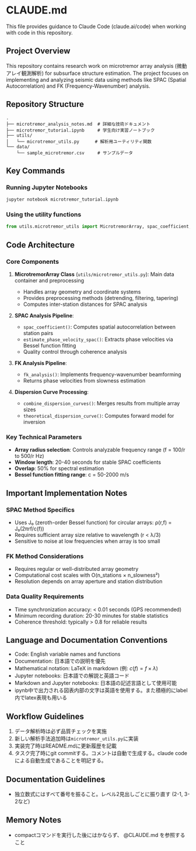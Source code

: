 # CLAUDE.md

This file provides guidance to Claude Code (claude.ai/code) when working with code in this repository.

## Project Overview

This repository contains research work on microtremor array analysis (微動アレイ観測解析) for subsurface structure estimation. The project focuses on implementing and analyzing seismic data using methods like SPAC (Spatial Autocorrelation) and FK (Frequency-Wavenumber) analysis.

## Repository Structure

```
.
├── microtremor_analysis_notes.md  # 詳細な技術ドキュメント
├── microtremor_tutorial.ipynb     # 学生向け実習ノートブック
├── utils/
│   └── microtremor_utils.py      # 解析用ユーティリティ関数
└── data/
    └── sample_microtremor.csv     # サンプルデータ
```

## Key Commands

### Running Jupyter Notebooks
```bash
jupyter notebook microtremor_tutorial.ipynb
```

### Using the utility functions
```python
from utils.microtremor_utils import MicrotremorArray, spac_coefficient, fk_analysis
```

## Code Architecture

### Core Components

1. **MicrotremorArray Class** (`utils/microtremor_utils.py`): Main data container and preprocessing
   - Handles array geometry and coordinate systems
   - Provides preprocessing methods (detrending, filtering, tapering)
   - Computes inter-station distances for SPAC analysis

2. **SPAC Analysis Pipeline**:
   - `spac_coefficient()`: Computes spatial autocorrelation between station pairs
   - `estimate_phase_velocity_spac()`: Extracts phase velocities via Bessel function fitting
   - Quality control through coherence analysis

3. **FK Analysis Pipeline**:
   - `fk_analysis()`: Implements frequency-wavenumber beamforming
   - Returns phase velocities from slowness estimation

4. **Dispersion Curve Processing**:
   - `combine_dispersion_curves()`: Merges results from multiple array sizes
   - `theoretical_dispersion_curve()`: Computes forward model for inversion

### Key Technical Parameters

- **Array radius selection**: Controls analyzable frequency range (f = 100/r to 500/r Hz)
- **Window length**: 20-40 seconds for stable SPAC coefficients
- **Overlap**: 50% for spectral estimation
- **Bessel function fitting range**: c = 50-2000 m/s

## Important Implementation Notes

### SPAC Method Specifics
- Uses J₀ (zeroth-order Bessel function) for circular arrays: ρ(r,f) = J₀(2πrf/c(f))
- Requires sufficient array size relative to wavelength (r < λ/3)
- Sensitive to noise at low frequencies when array is too small

### FK Method Considerations
- Requires regular or well-distributed array geometry
- Computational cost scales with O(n_stations × n_slowness²)
- Resolution depends on array aperture and station distribution

### Data Quality Requirements
- Time synchronization accuracy: < 0.01 seconds (GPS recommended)
- Minimum recording duration: 20-30 minutes for stable statistics
- Coherence threshold: typically > 0.8 for reliable results

## Language and Documentation Conventions

- Code: English variable names and functions
- Documentation: 日本語での説明を優先
- Mathematical notation: LaTeX in markdown (例: $c(f) = f \times \lambda$)
- Jupyter notebooks: 日本語での解説と英語コード
- Markdown and Jupyter notebooks: 日本語の記述言語として使用可能
- ipynb中で出力される図表内部の文字は英語を使用する。また積極的にlabel内でlatex表現も用いる

## Workflow Guidelines

1. データ解析時は必ず品質チェックを実施
2. 新しい解析手法追加時は`microtremor_utils.py`に実装
3. 実装完了時はREADME.mdに更新履歴を記載
4. タスク完了時にgit commitする。コメントは自動で生成する。claude code による自動生成であることを明記する。

## Documentation Guidelines

- 独立数式にはすべて番号を振ること。レベル2見出しごとに振り直す (2-1, 3-2など)

## Memory Notes

- compactコマンドを実行した後にはかならず、 @CLAUDE.md を参照すること
